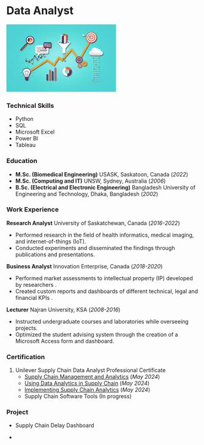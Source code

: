 # Data Analyst
![Data Analyst](assets/img/data_analyst5.jpg)

### Technical Skills
  - Python
  - SQL
  - Microsoft Excel
  - Power BI
  - Tableau

### Education
- **M.Sc. (Biomedical Engineering)** USASK, Saskatoon, Canada (_2022_)
- **M.Sc. (Computing and IT)** UNSW, Sydney, Australia (_2006_)
- **B.Sc. (Electrical and Electronic Engineering)** Bangladesh University of Engineering and Technology, Dhaka, Bangladesh (_2002_)

### Work Experience
**Research Analyst** University of Saskatchewan, Canada (_2016-2022_)
- Performed research in the field of health informatics, medical imaging, and internet-of-things (IoT).
- Conducted experiments and disseminated the findings through publications and presentations.


**Business Analyst** Innovation Enterprise, Canada (_2018-2020_)
- Performed market assessments to intellectual property (IP) developed by researchers .
- Created custom reports and dashboards of different technical, legal and financial KPIs .


**Lecturer** Najran University, KSA (_2008-2016_)
- Instructed undergraduate courses and laboratories while overseeing projects.
- Optimized the student advising system through the creation of a Microsoft Access form and dashboard.

### Certification
1. Unilever Supply Chain Data Analyst Professional Certificate 
   * [Supply Chain Management and Analytics](/assets/img/C1.pdf) (_May 2024_)
   * [Using Data Analytics in Supply Chain](/assets/img/C1.pdf) (_May 2024_)
   * [Implementing Supply Chain Analytics](/assets/img/C3.pdf) (_May 2024_)
   * Supply Chain Software Tools (In progress)

### Project
- Supply Chain Delay Dashboard

- 
